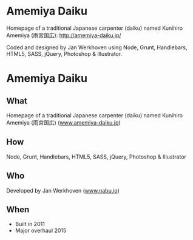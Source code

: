 Amemiya Daiku
=============

Homepage of a traditional Japanese carpenter (daiku) named Kunihiro Amemiya (雨宮国広): http://amemiya-daiku.jp/

Coded and designed by Jan Werkhoven using Node, Grunt, Handlebars, HTML5, SASS, jQuery, Photoshop & Illustrator.


# Amemiya Daiku

## What
Homepage of a traditional Japanese carpenter (daiku) named Kunihiro Amemiya (雨宮国広) (www.amemiya-daiku.jp)

## How
Node, Grunt, Handlebars, HTML5, SASS, jQuery, Photoshop & Illustrator

## Who
Developed by Jan Werkhoven (www.nabu.io)

## When
* Built in 2011
* Major overhaul 2015
